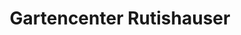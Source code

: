 ---
title: "Gartencenter Rutishauser"
url: /faellanden/gartencenter-rutishauser/
shop: Garten-Center
---